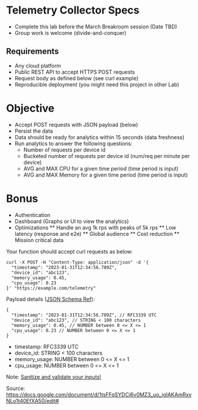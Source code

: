 # Telemetry Collector Specs

- Complete this lab before the March Breakroom session (Date TBD)
- Group work is welcome (divide-and-conquer)

## Requirements
- Any cloud platform
- Public REST API to accept HTTPS POST requests
- Request body as defined below (see curl example)
- Reproducible deployment (you might need this project in other Lab)

# Objective
- Accept POST requests with JSON payload (below)
- Persist the data
- Data should be ready for analytics within 15 seconds (data freshness)
- Run analytics to answer the following questions:
  - Number of requests per device id
  - Bucketed number of requests per device id (num/req per minute per device)
  - AVG and MAX CPU for a given time period (time period is input)
  - AVG and MAX Memory for a given time period (time period is input)
# Bonus
* Authentication
* Dashboard (Graphs or UI to view the analytics)
* Optimizations
** Handle an avg 1k rps with peaks of 5k rps
** Low latency (response and e2e)
** Global audience
** Cost reduction
** Mission critical data


Your function should accept curl requests as below:
```
curl -X POST -H "Content-Type: application/json" -d '{
  "timestamp": "2023-01-31T12:34:56.789Z",
  "device_id": "abc123",
  "memory_usage": 0.45,
  "cpu_usage": 0.23
}' "https://example.com/telemetry"
```


Payload details ([JSON Schema Ref](http://json-schema.org/understanding-json-schema/reference/index.html)):

```
{
  "timestamp": "2023-01-31T12:34:56.789Z", // RFC3339 UTC
  "device_id": "abc123", // STRING < 100 characters
  "memory_usage": 0.45, // NUMBER between 0 <= X <= 1
  "cpu_usage": 0.23 // NUMBER between 0 <= X <= 1
}
```

* timestamp: RFC3339 UTC
* device_id: STRING < 100 characters
* memory_usage: NUMBER between 0 <= X <= 1
* cpu_usage: NUMBER between 0 <= X <= 1

Note: [Sanitize and validate your inputs!](https://www.explainxkcd.com/wiki/index.php/Little_Bobby_Tables)


Source: https://docs.google.com/document/d/1tsFFqSYDCi6v0MZ3_uo_igIAKAmRxyNLo1t40EfXA50/edit#
